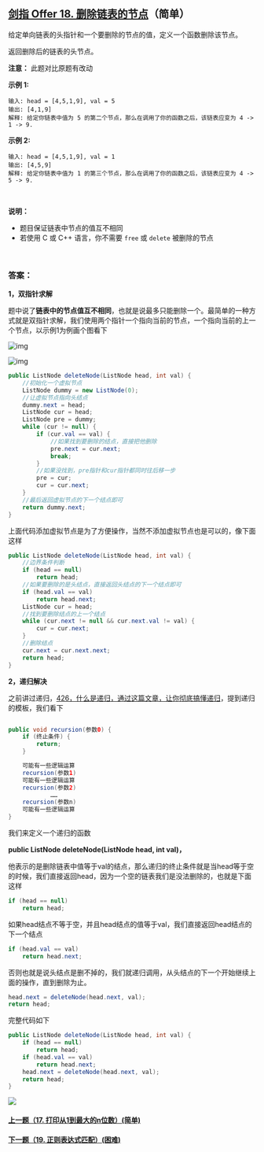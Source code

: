 ## [剑指 Offer 18. 删除链表的节点](https://leetcode-cn.com/problems/shan-chu-lian-biao-de-jie-dian-lcof/)（简单）

给定单向链表的头指针和一个要删除的节点的值，定义一个函数删除该节点。

返回删除后的链表的头节点。

**注意：** 此题对比原题有改动

**示例 1:**

```
输入: head = [4,5,1,9], val = 5
输出: [4,1,9]
解释: 给定你链表中值为 5 的第二个节点，那么在调用了你的函数之后，该链表应变为 4 -> 1 -> 9.
```

**示例 2:**

```
输入: head = [4,5,1,9], val = 1
输出: [4,5,9]
解释: 给定你链表中值为 1 的第三个节点，那么在调用了你的函数之后，该链表应变为 4 -> 5 -> 9.
```

<br/>

**说明：**

- 题目保证链表中节点的值互不相同
- 若使用 C 或 C++ 语言，你不需要 `free` 或 `delete` 被删除的节点

<br/>

### 答案：

**1，双指针求解**

题中说了**链表中的节点值互不相同**，也就是说最多只能删除一个。最简单的一种方式就是双指针求解，我们使用两个指针一个指向当前的节点，一个指向当前的上一个节点，以示例1为例画个图看下

![img](https://mmbiz.qpic.cn/mmbiz_png/PGmTibd8KQBFl3kl5KpUKrGu3QkLniatNfibrhDp9n7gXL98pQguqexnpH39icKHnlPGibeUEDziczZPFvFJHHSbR5bA/640?wx_fmt=png&tp=webp&wxfrom=5&wx_lazy=1&wx_co=1)

![img](https://mmbiz.qpic.cn/mmbiz_png/PGmTibd8KQBFl3kl5KpUKrGu3QkLniatNf4gp1MichiaRD3vyiaTl9QniaX9N6uiaowNtAamwKOJ1ZPQdD7rdUu2EPG3Q/640?wx_fmt=png&tp=webp&wxfrom=5&wx_lazy=1&wx_co=1)

```java
public ListNode deleteNode(ListNode head, int val) {
    //初始化一个虚拟节点
    ListNode dummy = new ListNode(0);
    //让虚拟节点指向头结点
    dummy.next = head;
    ListNode cur = head;
    ListNode pre = dummy;
    while (cur != null) {
        if (cur.val == val) {
            //如果找到要删除的结点，直接把他删除
            pre.next = cur.next;
            break;
        }
        //如果没找到，pre指针和cur指针都同时往后移一步
        pre = cur;
        cur = cur.next;
    }
    //最后返回虚拟节点的下一个结点即可
    return dummy.next;
}
```

上面代码添加虚拟节点是为了方便操作，当然不添加虚拟节点也是可以的，像下面这样

```java
public ListNode deleteNode(ListNode head, int val) {
    //边界条件判断
    if (head == null)
        return head;
    //如果要删除的是头结点，直接返回头结点的下一个结点即可
    if (head.val == val)
        return head.next;
    ListNode cur = head;
    //找到要删除结点的上一个结点
    while (cur.next != null && cur.next.val != val) {
        cur = cur.next;
    }
    //删除结点
    cur.next = cur.next.next;
    return head;
}
```

**2，递归解决**

之前讲过递归，[426，什么是递归，通过这篇文章，让你彻底搞懂递归](https://mp.weixin.qq.com/s/PgSSYc50ajnbh8zD6Ei07g)，提到递归的模板，我们看下

```java

public void recursion(参数0) {
    if (终止条件) {
        return;
    }

    可能有一些逻辑运算
    recursion(参数1)
    可能有一些逻辑运算
    recursion(参数2)
            ……
    recursion(参数n)
    可能有一些逻辑运算
}
```

我们来定义一个递归的函数

**public ListNode deleteNode(ListNode head, int val)，**

他表示的是删除链表中值等于val的结点，那么递归的终止条件就是当head等于空的时候，我们直接返回head，因为一个空的链表我们是没法删除的，也就是下面这样

```java
if (head == null)
    return head;
```

如果head结点不等于空，并且head结点的值等于val，我们直接返回head结点的下一个结点

```java
if (head.val == val)
    return head.next;
```

否则也就是说头结点是删不掉的，我们就递归调用，从头结点的下一个开始继续上面的操作，直到删除为止。

```java
head.next = deleteNode(head.next, val);
return head;
```

完整代码如下

```java
public ListNode deleteNode(ListNode head, int val) {
    if (head == null)
        return head;
    if (head.val == val)
        return head.next;
    head.next = deleteNode(head.next, val);
    return head;
}
```



![](https://img-blog.csdnimg.cn/20200807155236311.png)

#### [上一题（17. 打印从1到最大的n位数）(简单)](https://github.com/sdwwld/leetCode/blob/master/src/main/java/com/wld/java/offer/剑指Offer17.md)

#### [下一题（19. 正则表达式匹配）(困难)](https://github.com/sdwwld/leetCode/blob/master/src/main/java/com/wld/java/offer/剑指Offer19.md)